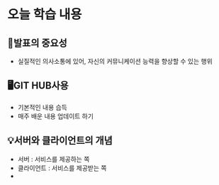# 오늘 학습 내용

## 🐥발표의 중요성
  - 실질적인 의사소통에 있어, 자신의 커뮤니케이션 능력을 향상할 수 있는 행위

## 🖥GIT HUB사용
  - 기본적인 내용 습득
  - 매주 배운 내용 업데이트 하기

## 💡서버와 클라이언트의 개념
  - 서버 : 서비스를 제공하는 쪽
  - 클라이언트 : 서비스를 제공받는 쪽
  - 
